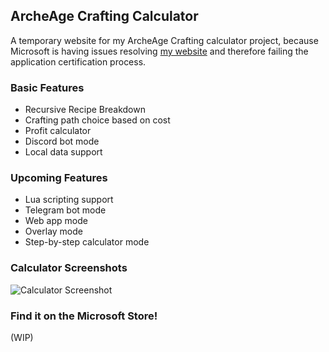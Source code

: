 ## ArcheAge Crafting Calculator

A temporary website for my ArcheAge Crafting calculator project, because Microsoft is having issues resolving [my website](https://gs201.xyz) and therefore failing the application certification process.

### Basic Features

- Recursive Recipe Breakdown
- Crafting path choice based on cost
- Profit calculator
- Discord bot mode
- Local data support

### Upcoming Features

- Lua scripting support
- Telegram bot mode
- Web app mode
- Overlay mode
- Step-by-step calculator mode

### Calculator Screenshots

![Calculator Screenshot](/aacraft/calculatorscreenshot.png)

### Find it on the Microsoft Store!
(WIP)
